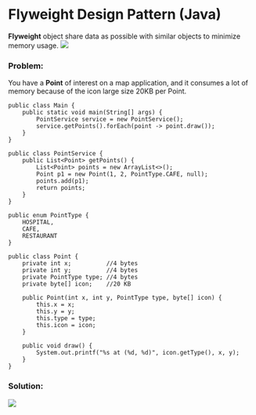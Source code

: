 # Flyweight Design Pattern (Java)

**Flyweight** object share data as possible with similar objects to minimize memory usage.
![](https://github.com/shamy1st/design-pattern-flyweight-java/blob/main/flyweight-uml.png)
### Problem: 
You have a **Point** of interest on a map application, and it consumes a lot of memory because of the icon large size 20KB per Point.

    public class Main {
        public static void main(String[] args) {
            PointService service = new PointService();
            service.getPoints().forEach(point -> point.draw());
        }
    }

    public class PointService {
        public List<Point> getPoints() {
            List<Point> points = new ArrayList<>();
            Point p1 = new Point(1, 2, PointType.CAFE, null);
            points.add(p1);
            return points;
        }
    }

    public enum PointType {
        HOSPITAL,
        CAFE,
        RESTAURANT
    }

    public class Point {
        private int x;          //4 bytes
        private int y;          //4 bytes
        private PointType type; //4 bytes
        private byte[] icon;    //20 KB
        
        public Point(int x, int y, PointType type, byte[] icon) {
            this.x = x;
            this.y = y;
            this.type = type;
            this.icon = icon;
        }
        
        public void draw() {
            System.out.printf("%s at (%d, %d)", icon.getType(), x, y);
        }
    }
### Solution:
![](https://github.com/shamy1st/design-pattern-flyweight-java/blob/main/flyweight-solution-uml.png)
